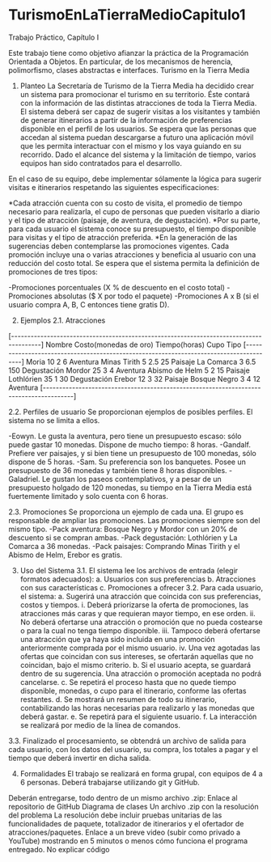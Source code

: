 # TurismoEnLaTierraMedioCapitulo1

Trabajo Práctico, Capítulo I

Este trabajo tiene como objetivo afianzar la práctica de la Programación Orientada a Objetos. En particular, de los mecanismos de herencia, polimorfismo, clases abstractas e interfaces.
Turismo en la Tierra Media

1. Planteo
La Secretaría de Turismo de la Tierra Media ha decidido crear un sistema para promocionar el turismo en su territorio. Éste contará con la información de las distintas atracciones de toda la Tierra Media.
El sistema deberá ser capaz de sugerir visitas a los visitantes y también de generar itinerarios a partir de la información de preferencias disponible en el perfil de los usuarios. Se espera que las personas que accedan al sistema puedan descargarse a futuro una aplicación móvil que les permita interactuar con el mismo y los vaya guiando en su recorrido.
Dado el alcance del sistema y la limitación de tiempo, varios equipos han sido contratados para el desarrollo.

En el caso de su equipo, debe implementar sólamente la lógica para sugerir visitas e itinerarios respetando las siguientes especificaciones:

*Cada atracción cuenta con su costo de visita, el promedio de tiempo necesario para realizarla, el cupo de personas que pueden visitarlo a diario y el tipo de atracción (paisaje, de aventura, de degustación).
*Por su parte, para cada usuario el sistema conoce su presupuesto, el tiempo disponible para visitas y el tipo de atracción preferida.
*En la generación de las sugerencias deben contemplarse las promociones vigentes. Cada promoción incluye una o varias atracciones y beneficia al usuario con una reducción del costo total. Se espera que el sistema permita la definición de promociones de tres tipos: 

  -Promociones porcentuales (X % de descuento en el costo total)
  -Promociones absolutas ($ X por todo el paquete)
  -Promociones A x B (si el usuario compra A, B, C entonces tiene gratis D). 
  
2. Ejemplos
2.1. Atracciones

[---------------------------------------------------------------------------------------]
    Nombre          Costo(monedas de oro)     Tiempo(horas)     Cupo      Tipo
[---------------------------------------------------------------------------------------]
    Moria           10                        2                 6         Aventura
    Minas Tirith    5                         2.5               25        Paisaje
    La Comarca      3                         6.5               150       Degustación
    Mordor          25                        3                 4         Aventura
    Abismo de Helm  5                         2                 15        Paisaje
    Lothlórien      35                        1                 30        Degustación
    Erebor          12                        3                 32        Paisaje
    Bosque Negro    3                         4                 12        Aventura
[---------------------------------------------------------------------------------------]

2.2. Perfiles de usuario
Se proporcionan ejemplos de posibles perfiles. El sistema no se limita a ellos.

-Eowyn. Le gusta la aventura, pero tiene un presupuesto escaso: sólo puede gastar 10 monedas. Dispone de mucho tiempo: 8 horas.
-Gandalf. Prefiere ver paisajes, y si bien tiene un presupuesto de 100 monedas, sólo dispone de 5 horas.
-Sam. Su preferencia son los banquetes. Posee un presupuesto de 36 monedas y también tiene 8 horas disponibles.
-Galadriel. Le gustan los paseos contemplativos, y a pesar de un presupuesto holgado de 120 monedas, su tiempo en la Tierra Media está fuertemente limitado y solo cuenta con 6 horas.

2.3. Promociones
Se proporciona un ejemplo de cada una. El grupo es responsable de ampliar las promociones. Las promociones siempre son del mismo tipo.
-Pack aventura: Bosque Negro y Mordor con un 20% de descuento si se compran ambas.
-Pack degustación: Lothlórien y La Comarca a 36 monedas.
-Pack paisajes: Comprando Minas Tirith y el Abismo de Helm, Erebor es gratis.

3. Uso del Sistema
  3.1. El sistema lee los archivos de entrada (elegir formatos adecuados):
      a. Usuarios con sus preferencias
      b. Atracciones con sus características
      c. Promociones a ofrecer
  3.2. Para cada usuario, el sistema:
      a. Sugerirá una atracción que coincida con sus preferencias, costos y tiempos.
        i. Deberá priorizarse la oferta de promociones, las atracciones más caras y que requieran mayor tiempo, en ese orden.
        ii. No deberá ofertarse una atracción o promoción que no pueda costearse o para la cual no tenga tiempo disponible.
        iii. Tampoco deberá ofertarse una atracción que ya haya sido incluida en una promoción anteriormente comprada por el mismo usuario.
        iv. Una vez agotadas las ofertas que coincidan con sus intereses, se ofertarán aquellas que no coincidan, bajo el mismo criterio.
      b. Si el usuario acepta, se guardará dentro de su sugerencia.
         Una atracción o promoción aceptada no podrá cancelarse.
      c. Se repetirá el proceso hasta que no quede tiempo disponible, monedas, o cupo para el itinerario, conforme las ofertas restantes.
      d. Se mostrará un resumen de todo su itinerario, contabilizando las horas necesarias para realizarlo y las monedas que deberá gastar.
      e. Se repetirá para el siguiente usuario.
      f. La interacción se realizará por medio de la línea de comandos.

  3.3. Finalizado el procesamiento, se obtendrá un archivo de salida para cada usuario, con los datos del usuario, su compra, los totales a pagar y el tiempo que deberá invertir en dicha salida.

4. Formalidades
El trabajo se realizará en forma grupal, con equipos de 4 a 6 personas. Deberá trabajarse utilizando git y GitHub.

Deberán entregarse, todo dentro de un mismo archivo .zip:
Enlace al repositorio de GitHub
Diagrama de clases
Un archivo .zip con la resolución del problema
La resolución debe incluir pruebas unitarias de las funcionalidades de paquete, totalizador de itinerarios y el ofertador de atracciones/paquetes.
Enlace a un breve video (subir como privado a YouTube) mostrando en 5 minutos o menos cómo funciona el programa entregado. No explicar código
